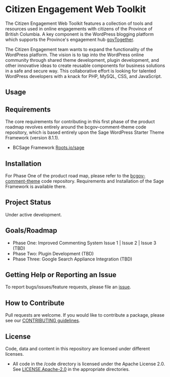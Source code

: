 # Citizen Engagement Web Toolkit


The Citizen Engagement Web Toolkit features a collection of tools and resources used in online engagements with citizens of the Province of British Columbia.  A key component is the WordPress blogging platform which supports the Province's engagement hub [govTogether](http://www2.gov.bc.ca/govtogetherbc/index.page).

The Citizen Engagement team wants to expand the functionality of the WordPress platform.  The vision is to tap into the WordPress online community through shared theme development, plugin development, and other innovative ideas to create reusable components for business solutions in a safe and secure way.  This collaborative effort is looking for talented WordPress developers with a knack for PHP, MySQL, CSS, and JavaScript.


## Usage

## Requirements

The core requirements for contributing in this first phase of the product roadmap revolves entirely around the bcgov-comment-theme code repository, which is based entirely upon the Sage WordPress Starter Theme Framework (version 8.1.1).  

- BCSage Framework [Roots.io/sage](https://roots.io/sage/) 

## Installation

For Phase One of the product road map, please refer to the [bcgov-comment-theme](https://github.com/bcgov/citizen-engagement-web-toolkit/tree/master/code/bcgov-comment-theme) code repository.  Requirements and Installation of the Sage Framework is available there.

## Project Status
Under active development.

## Goals/Roadmap
- Phase One: Improved Commenting System Issue 1 | Issue 2 | Issue 3 (TBD)
- Phase Two: Plugin Development (TBD)
- Phase Three: Google Search Appliance Integration (TBD)

## Getting Help or Reporting an Issue
To report bugs/issues/feature requests, please file an [issue](https://github.com/bcgov/citizen-engagement-web-toolkit/issues).

## How to Contribute
Pull requests are welcome. If you would like to contribute a package, please see our [CONTRIBUTING guidelines](https://github.com/bcgov/citizen-engagement-web-toolkit/blob/master/CONTRIBUTING.md).

## License
Code, data and content in this repository are licensed under different licenses.

- All code in the /code directory is licensed under the Apache License 2.0. See [LICENSE.Apache-2.0](https://github.com/bcgov/citizen-engagement-web-toolkit/blob/master/code/LICENSE.Apache.2.0) in the appropriate directories.
